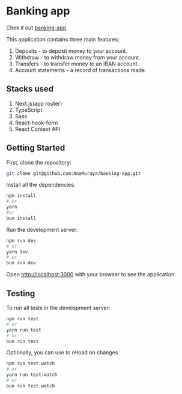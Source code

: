 # Banking app

Chek it out [banking-app](https://banking-app-git-main-anamurayas-projects.vercel.app/)

This application contains three main features;

1. Deposits - to deposit money to your account.
2. Withdraw - to withdraw money from your account.
3. Transfers - to transfer money to an IBAN account.
4. Account statements - a record of transactions made.

## Stacks used

1. Next.js(app router)
2. TypeScript
3. Sass
4. React-hook-form
5. React Context API

## Getting Started

First, clone the repository:

```bash
git clone git@github.com:AnaMuraya/banking-app.git
```

Install all the dependencies:

```bash
npm install
# or
yarn
#or
bun install
```

Run the development server:

```bash
npm run dev
# or
yarn dev
# or
bun run dev
```

Open [http://localhost:3000](http://localhost:3000) with your browser to see the application.

## Testing

To run all tests in the development server:

```bash
npm run test
# or
yarn run test
# or
bun run test
```

Optionally, you can use to reload on changes

```bash
npm run test:watch
# or
yarn run test:watch
# or
bun run test:watch
```
